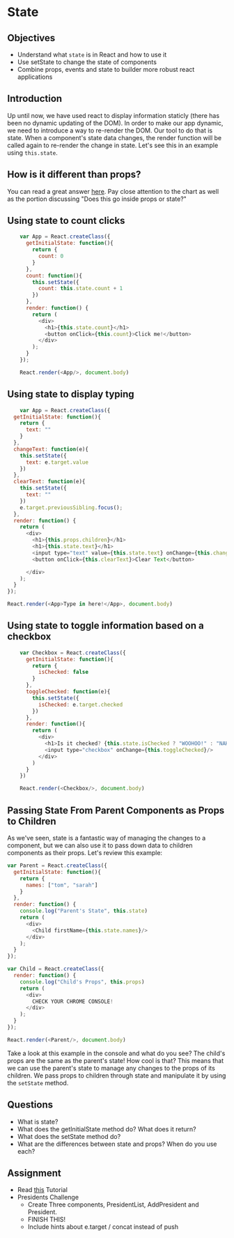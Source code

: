 # State

## Objectives

* Understand what `state` is in React and how to use it
* Use setState to change the state of components
* Combine props, events and state to builder more robust react applications

## Introduction

Up until now, we have used react to display information staticly (there has been no dynamic updating of the DOM). In order to make our app dynamic, we need to introduce a way to re-render the DOM. Our tool to do that is state. When a component's state data changes, the render function will be called again to re-render the change in state. Let's see this in an example using `this.state`.

## How is it different than props?

You can read a great answer [here](https://github.com/uberVU/react-guide/blob/master/props-vs-state.md). Pay close attention to the chart as well as the portion discussing "Does this go inside props or state?"

## Using state to count clicks

```js
    var App = React.createClass({
      getInitialState: function(){
        return {
          count: 0
        }
      },
      count: function(){
        this.setState({
          count: this.state.count + 1
        })
      },
      render: function() {
        return (
          <div>
            <h1>{this.state.count}</h1>
            <button onClick={this.count}>Click me!</button>
          </div>
        );
      }
    });

    React.render(<App/>, document.body)
```

## Using state to display typing

```js
    var App = React.createClass({
  getInitialState: function(){
    return {
      text: ""
    }
  },
  changeText: function(e){
    this.setState({
      text: e.target.value
    })
  },
  clearText: function(e){
    this.setState({
      text: ""
    })
    e.target.previousSibling.focus();
  },
  render: function() {
    return (
      <div>
        <h1>{this.props.children}</h1>
        <h1>{this.state.text}</h1>
        <input type="text" value={this.state.text} onChange={this.changeText} autoFocus/>
        <button onClick={this.clearText}>Clear Text</button>

      </div>
    );
  }
});

React.render(<App>Type in here!</App>, document.body)
```

## Using state to toggle information based on a checkbox 

```js
    var Checkbox = React.createClass({
      getInitialState: function(){
        return {
          isChecked: false
        }
      },
      toggleChecked: function(e){
        this.setState({
          isChecked: e.target.checked
        })
      },
      render: function(){
        return (
          <div>
            <h1>Is it checked? {this.state.isChecked ? "WOOHOO!" : "NAHHH"}</h1>
            <input type="checkbox" onChange={this.toggleChecked}/>
          </div>
        )
      }
    })

    React.render(<Checkbox/>, document.body)
```

## Passing State From Parent Components as Props to Children

As we've seen, state is a fantastic way of managing the changes to a component, but we can also use it to pass down data to children components as their props. Let's review this example:

```js
var Parent = React.createClass({
  getInitialState: function(){
    return {
      names: ["tom", "sarah"]
    }
  },
  render: function() {
    console.log("Parent's State", this.state)
    return (
      <div>
        <Child firstName={this.state.names}/>
      </div>
    );
  }
});

var Child = React.createClass({
  render: function() {
    console.log("Child's Props", this.props)
    return (
      <div>
        CHECK YOUR CHROME CONSOLE!
      </div>
    );
  }
});

React.render(<Parent/>, document.body)
```

Take a look at this example in the console and what do you see? The child's props are the same as the parent's state! How cool is that? This means that we can use the parent's state to manage any changes to the props of its children. We pass props to children through state and manipulate it by using the `setState` method. 

## Questions

* What is state?
* What does the getInitialState method do? What does it return?
* What does the setState method do?
* What are the differences between state and props? When do you use each?

## Assignment

* Read [this](https://medium.com/react-tutorials/react-state-14a6d4f736f5) Tutorial
* Presidents Challenge
  - Create Three components, PresidentList, AddPresident and President. 
  - FINISH THIS! 
  - Include hints about e.target / concat instead of push 
